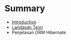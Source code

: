 # Summary

* [Introduction](README.md)
* [Landasan Teori](landasan-teori.md)
* Penjelasan ORM Hibernate

